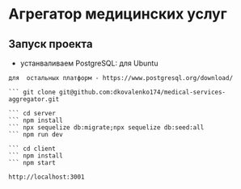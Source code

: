 # Агрегатор медицинских услуг

## Запуск проекта

- устанваливаем PostgreSQL:
для Ubuntu
```sudo apt-get -y install postgresql
для  остальных платформ - https://www.postgresql.org/download/

``` git clone git@github.com:dkovalenko174/medical-services-aggregator.git

``` cd server 
``` npm install
``` npx sequelize db:migrate;npx sequelize db:seed:all
``` npm run dev

``` cd client 
``` npm install 
``` npm start

http://localhost:3001
